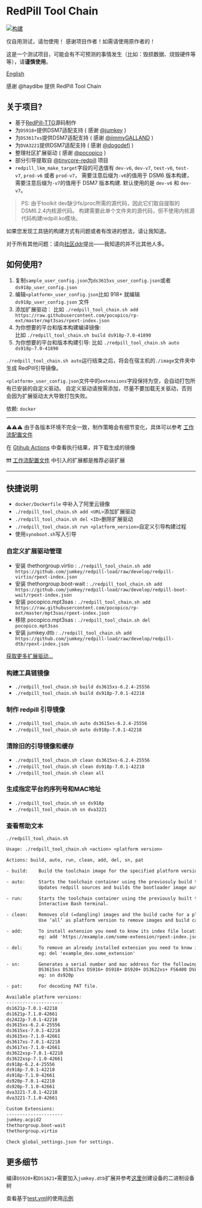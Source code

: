 # RedPill Tool Chain

[![构建](https://github.com/tossp/redpill-tool-chain/actions/workflows/test.yml/badge.svg?branch=master)](https://github.com/tossp/redpill-tool-chain/actions/workflows/test.yml)

仅自用测试，请勿使用！
感谢项目作者！如需请使用原作者的！

这是一个测试项目，可能会有不可预测的事情发生（比如：毁损数据、烧毁硬件等等），请**谨慎使用**。

[English](README_EN.md "English")

感谢 @haydibe 提供 RedPill Tool Chain

## 关于项目?

- 基于[RedPill-TTG](https://github.com/RedPill-TTG)源码制作
- 为`DS918+`提供DSM7适配支持 ( 感谢 [@jumkey](https://github.com/jumkey) )
- 为`DS3617xs`提供DSM7适配支持 ( 感谢 [@jimmyGALLAND](https://github.com/jimmyGALLAND) )
- 为`DVA3221`提供DSM7适配支持 ( 感谢 [@dogodefi](https://github.com/dogodefi) )
- 整理社区扩展驱动 ( 感谢 [@pocopico](https://github.com/pocopico) )
- 部分引导提取自 [@tinycore-redpill](https://github.com/pocopico/tinycore-redpill) 项目
- `redpill_lkm_make_target`字段的可选值有 `dev-v6`, `dev-v7`, `test-v6`, `test-v7`, `prod-v6` 或者 `prod-v7`，
  需要注意后缀为`-v6`的值用于 DSM6 版本构建， 需要注意后缀为`-v7`的值用于 DSM7 版本构建. 默认使用的是 `dev-v6` 和 `dev-v7`。

> PS: 由于toolkit dev缺少fs/proc所需的源代码，因此它们取自提取的DSM6.2.4内核源代码。
构建需要此单个文件夹的源代码，但不使用内核源代码构建redpill.ko模块。

如果您发现工具链的构建方式有问题或者有改进的想法，请让我知道。

对于所有其他问题：请向[社区ddr](https://xpenology.com/forum/forum/35-developer-discussion-room/)提出——我知道的并不比其他人多。

## 如何使用?

1. 复制`sample_user_config.json`为`ds3615xs_user_config.json`或者`ds918p_user_config.json`
1. 编辑`<platform>_user_config.json`比如 918+ 就编辑 `ds918p_user_config.json` 文件
1. 添加扩展驱动：
   比如 `./redpill_tool_chain.sh add https://raw.githubusercontent.com/pocopico/rp-ext/master/mpt3sas/rpext-index.json`
1. 为你想要的平台和版本构建编译镜像:  
   比如 `./redpill_tool_chain.sh build ds918p-7.0-41890`
1. 为你想要的平台和版本构建引导:
   比如 `./redpill_tool_chain.sh auto ds918p-7.0-41890`

`./redpill_tool_chain.sh auto`运行结束之后，将会在宿主机的`./image`文件夹中生成 RedPill引导镜像。

`<platform>_user_config.json`文件中的`extensions`字段保持为空，会自动打包所有已安装的自定义驱动。
自定义驱动请按需添加，尽量不要加载无关驱动，否则会因为扩展驱动太大导致打包失败。

依赖: `docker`

---
⚠️⚠️⚠️
由于各版本环境不完全一致，制作策略会有细节变化，具体可以参考 [工作流配置文件](https://github.com/tossp/redpill-tool-chain/blob/master/.github/workflows/test.yml)

在 [Gtihub Actions](https://github.com/tossp/redpill-tool-chain/actions) 中查看执行结果，并下载生成的镜像

❗❗❗
[工作流配置文件](https://github.com/tossp/redpill-tool-chain/blob/master/.github/workflows/test.yml) 中引入的扩展都是推荐必装扩展

---

## 快捷说明

- `docker/Dockerfile` 中补入了阿里云镜像
- `./redpill_tool_chain.sh add <URL>`添加扩展驱动
- `./redpill_tool_chain.sh del <ID>`删除扩展驱动
- `./redpill_tool_chain.sh run <platform_version>`自定义引导构建过程
- 使用`synoboot.sh`写入引导

### 自定义扩展驱动管理

- 安装 thethorgroup.virtio    : `./redpill_tool_chain.sh add https://github.com/jumkey/redpill-load/raw/develop/redpill-virtio/rpext-index.json`
- 安装 thethorgroup.boot-wait : `./redpill_tool_chain.sh add https://github.com/jumkey/redpill-load/raw/develop/redpill-boot-wait/rpext-index.json`
- 安装 pocopico.mpt3sas       : `./redpill_tool_chain.sh add https://raw.githubusercontent.com/pocopico/rp-ext/master/mpt3sas/rpext-index.json`
- 移除 pocopico.mpt3sas       : `./redpill_tool_chain.sh del pocopico.mpt3sas`
- 安装 jumkey.dtb             : `./redpill_tool_chain.sh add https://github.com/jumkey/redpill-load/raw/develop/redpill-dtb/rpext-index.json`

[获取更多扩展驱动...](https://github.com/pocopico/rp-ext)

### 构建工具链镜像

- `./redpill_tool_chain.sh build ds3615xs-6.2.4-25556`
- `./redpill_tool_chain.sh build ds918p-7.0.1-42218`

### 制作 redpill 引导镜像

- `./redpill_tool_chain.sh auto ds3615xs-6.2.4-25556`
- `./redpill_tool_chain.sh auto ds918p-7.0.1-42218`

### 清除旧的引导镜像和缓存

- `./redpill_tool_chain.sh clean ds3615xs-6.2.4-25556`
- `./redpill_tool_chain.sh clean ds918p-7.0.1-42218`
- `./redpill_tool_chain.sh clean all`

### 生成指定平台的序列号和MAC地址

- `./redpill_tool_chain.sh sn ds918p`
- `./redpill_tool_chain.sh sn dva3221`

### 查看帮助文本

`./redpill_tool_chain.sh`

```txt
Usage: ./redpill_tool_chain.sh <action> <platform version>

Actions: build, auto, run, clean, add, del, sn, pat

- build:    Build the toolchain image for the specified platform version.

- auto:     Starts the toolchain container using the previosuly build toolchain image for the specified platform.
            Updates redpill sources and builds the bootloader image automaticaly. Will end the container once done.

- run:      Starts the toolchain container using the previously built toolchain image for the specified platform.
            Interactive Bash terminal.

- clean:    Removes old (=dangling) images and the build cache for a platform version.
            Use ‘all’ as platform version to remove images and build caches for all platform versions.

- add:      To install extension you need to know its index file location and nothing more.
            eg: add 'https://example.com/some-extension/rpext-index.json'

- del:      To remove an already installed extension you need to know its ID.
            eg: del 'example_dev.some_extension'

- sn:       Generates a serial number and mac address for the following platforms
            DS3615xs DS3617xs DS916+ DS918+ DS920+ DS3622xs+ FS6400 DVA3219 DVA3221 DS1621+
            eg: sn ds920p

- pat:      For decoding PAT file.

Available platform versions:
---------------------
ds1621p-7.0.1-42218
ds1621p-7.1.0-42661
ds2422p-7.0.1-42218
ds3615xs-6.2.4-25556
ds3615xs-7.0.1-42218
ds3615xs-7.1.0-42661
ds3617xs-7.0.1-42218
ds3617xs-7.1.0-42661
ds3622xsp-7.0.1-42218
ds3622xsp-7.1.0-42661
ds918p-6.2.4-25556
ds918p-7.0.1-42218
ds918p-7.1.0-42661
ds920p-7.0.1-42218
ds920p-7.1.0-42661
dva3221-7.0.1-42218
dva3221-7.1.0-42661

Custom Extensions:
---------------------
jumkey.acpid2
thethorgroup.boot-wait
thethorgroup.virtio

Check global_settings.json for settings.
```

## 更多细节

编译`DS920+`和`DS1621+`需要加入`jumkey.dtb`扩展并参考[这里](https://github.com/jumkey/redpill-load/blob/develop/redpill-dtb/README.md)创建设备的二进制设备树

查看基于[test.yml](https://github.com/tossp/redpill-tool-chain/blob/master/.github/workflows/test.yml)的使用[示例](https://github.com/tossp/redpill-tool-chain/actions/workflows/test.yml)
